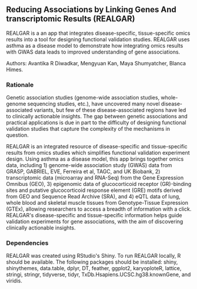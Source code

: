 ## Reducing Associations by Linking Genes And transcriptomic Results (REALGAR)

REALGAR is a an app that integrates disease-specific, tissue-specific omics results into a tool for designing functional validation studies.  REALGAR uses asthma as a disease model to demonstrate how integrating omics results with GWAS data leads to improved understanding of gene associations.

Authors: Avantika R Diwadkar, Mengyuan Kan, Maya Shumyatcher, Blanca Himes.

### Rationale

Genetic association studies (genome-wide association studies, whole-genome sequencing studies, etc.), have uncovered many novel disease-associated variants, but few of these disease-associated regions have led to clinically actionable insights.  The gap between genetic associations and practical applications is due in part to the difficulty of designing functional validation studies that capture the complexity of the mechanisms in question.   

REALGAR is an integrated resource of disease-specific and tissue-specific results from omics studies which simplifies functional validation experiment design. Using asthma as a disease model, this app brings together omics data, including 1) genome-wide association study (GWAS) data from GRASP, GABRIEL, EVE, Ferreira et al, TAGC, and UK Biobank, 2) transcriptomic data (microarray and RNA-Seq) from the Gene Expression Omnibus (GEO), 3) epigenomic data of glucocorticoid receptor (GR)-binding sites and putative glucocorticoid response element (GRE) motifs derived from GEO and Sequence Read Archive (SRA), and 4) eQTL data of lung, whole blood and skeletal muscle tissues from Genotype-Tissue Expression (GTEx), allowing researchers to access a breadth of information with a click. REALGAR's disease-specific and tissue-specific information helps guide validation experiments for gene associations, with the aim of discovering clinically actionable insights.

### Dependencies

REALGAR was created using RStudio's Shiny.  To run REALGAR locally, R should be available.  The following packages should be installed: shiny, shinythemes, data.table, dplyr, DT, feather, ggplot2, karyoploteR, lattice, stringi, stringr, tidyverse, tidyr, TxDb.Hsapiens.UCSC.hg38.knownGene, and viridis.
